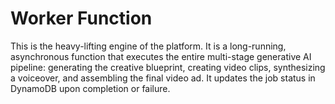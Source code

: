 # Worker Function

This is the heavy-lifting engine of the platform. It is a long-running, asynchronous function that executes the entire multi-stage generative AI pipeline: generating the creative blueprint, creating video clips, synthesizing a voiceover, and assembling the final video ad. It updates the job status in DynamoDB upon completion or failure.
